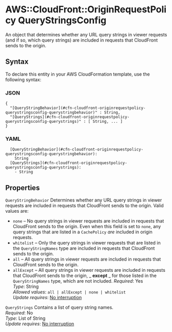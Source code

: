 # AWS::CloudFront::OriginRequestPolicy QueryStringsConfig<a name="aws-properties-cloudfront-originrequestpolicy-querystringsconfig"></a>

An object that determines whether any URL query strings in viewer requests \(and if so, which query strings\) are included in requests that CloudFront sends to the origin\.

## Syntax<a name="aws-properties-cloudfront-originrequestpolicy-querystringsconfig-syntax"></a>

To declare this entity in your AWS CloudFormation template, use the following syntax:

### JSON<a name="aws-properties-cloudfront-originrequestpolicy-querystringsconfig-syntax.json"></a>

```
{
  "[QueryStringBehavior](#cfn-cloudfront-originrequestpolicy-querystringsconfig-querystringbehavior)" : String,
  "[QueryStrings](#cfn-cloudfront-originrequestpolicy-querystringsconfig-querystrings)" : [ String, ... ]
}
```

### YAML<a name="aws-properties-cloudfront-originrequestpolicy-querystringsconfig-syntax.yaml"></a>

```
  [QueryStringBehavior](#cfn-cloudfront-originrequestpolicy-querystringsconfig-querystringbehavior):
    String
  [QueryStrings](#cfn-cloudfront-originrequestpolicy-querystringsconfig-querystrings):
    - String
```

## Properties<a name="aws-properties-cloudfront-originrequestpolicy-querystringsconfig-properties"></a>

`QueryStringBehavior` <a name="cfn-cloudfront-originrequestpolicy-querystringsconfig-querystringbehavior"></a>
Determines whether any URL query strings in viewer requests are included in requests that CloudFront sends to the origin\. Valid values are:

- `none` – No query strings in viewer requests are included in requests that CloudFront sends to the origin\. Even when this field is set to `none`, any query strings that are listed in a `CachePolicy` _are_ included in origin requests\.
- `whitelist` – Only the query strings in viewer requests that are listed in the `QueryStringNames` type are included in requests that CloudFront sends to the origin\.
- `all` – All query strings in viewer requests are included in requests that CloudFront sends to the origin\.
- `allExcept` – All query strings in viewer requests are included in requests that CloudFront sends to the origin, _ **except** _ for those listed in the `QueryStringNames` type, which are not included\.
  _Required_: Yes  
  _Type_: String  
  _Allowed values_: `all | allExcept | none | whitelist`  
  _Update requires_: [No interruption](https://docs.aws.amazon.com/AWSCloudFormation/latest/UserGuide/using-cfn-updating-stacks-update-behaviors.html#update-no-interrupt)

`QueryStrings` <a name="cfn-cloudfront-originrequestpolicy-querystringsconfig-querystrings"></a>
Contains a list of query string names\.  
_Required_: No  
_Type_: List of String  
_Update requires_: [No interruption](https://docs.aws.amazon.com/AWSCloudFormation/latest/UserGuide/using-cfn-updating-stacks-update-behaviors.html#update-no-interrupt)
